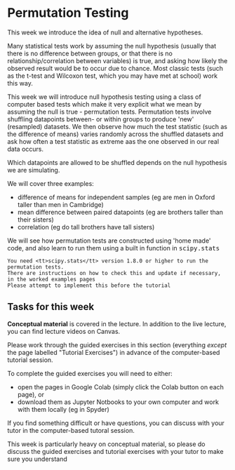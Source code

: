 # Permutation Testing

This week we introduce the idea of null and alternative hypotheses.

Many statistical tests work by assuming the null hypothesis (usually that there is no difference between groups, or that there is no relationship/correlation between variables) is true, and asking how likely the observed result would be to occur due to chance. Most classic tests (such as the t-test and Wilcoxon test, which you may have met at school) work this way.

This week we will introduce null hypothesis testing using a class of computer based tests which make it very explicit what we mean by assuming the null is true - permutation tests. Permutation tests involve shuffling datapoints between- or within groups to produce 'new' (resampled) datasets. We then observe how much the test statistic (such as the difference of means) varies randomly across the shuffled datasets and ask how often a test statistic as extreme aas the one observed in our real data occurs.

Which datapoints are allowed to be shuffled depends on the null hypothesis we are simulating.

We will cover three examples:
<ul>
<li> difference of means for independent samples (eg are men in Oxford taller than men in Cambridge)
<li> mean difference between paired datapoints (eg are brothers taller than their sisters)
<li> correlation (eg do tall brothers have tall sisters)
</ul>

We will see how permutation tests are constructed using 'home made' code, and also learn to run them using a built in function in <tt>scipy.stats</tt>

```{warning}
You need <tt>scipy.stats</tt> version 1.8.0 or higher to run the permutation tests.
There are instructions on how to check this and update if necessary, in the worked examples pages
Please attempt to implement this before the tutorial
```


## Tasks for this week

<b>Conceptual material</b> is covered in the lecture. In addition to the
live lecture, you can find lecture videos on Canvas.

Please work through the guided exercises in this section (everything
<i>except</i> the page labelled "Tutorial Exercises") in advance of
the computer-based tutorial session.

To complete the guided exercises you will need to either:
<ul>
<li>open the pages in Google Colab (simply click the Colab button on each page), or
<li>download them as Jupyter Notbooks to your own computer and work
with them locally (eg in Spyder)
</ul>

If you find something difficult or have questions, you can discuss
with your tutor in the computer-based tutoral session.

This week is particularly heavy on conceptual material, so please do
discuss the guided exercises and tutorial exercises with your tutor to
make sure you understand

